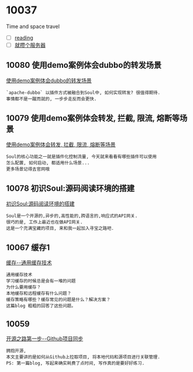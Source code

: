 # 10037
Time and space travel   
- [ ] [reading](https://github.com/shijie666/10037/blob/main/read/MyReading.md)
- [ ] [就攒个服务器](https://github.com/shijie666/10037/blob/main/linux/Server.md)  

## 10080 使用demo案例体会dubbo的转发场景
[使用demo案例体会dubbo的转发场景](https://github.com/shijie666/10037/blob/main/202101/10080.md)
```text
`apache-dubbo` 以插件方式被融合到Soul中, 如何实现转发? 很值得期待.    
事情都不是一蹴而就的, 一步步走反而会更快.
```

## 10079 使用demo案例体会转发, 拦截, 限流, 熔断等场景
[使用demo案例体会转发, 拦截, 限流, 熔断等场景](https://github.com/shijie666/10037/blob/main/202101/10079.md)
```text
Soul的核心功能之一就是插件化控制流量, 今天就来看看有哪些插件可以使用  
怎么配置, 如何启动, 都适用什么场景...  
更多场景记得去官网哦 
```

## 10078 初识Soul:源码阅读环境的搭建
[初识Soul:源码阅读环境的搭建](https://github.com/shijie666/10037/blob/main/202101/10078.md)
```text
Soul是一个开源的,异步的,高性能的,跨语言的,响应式的API网关.    
很巧的是, 工作上最近也在做API网关.  
这是一个充满宝藏的项目, 来和我一起加入寻宝之路吧.
```

## 10067 缓存1
[缓存--通用缓存技术](https://github.com/shijie666/10037/blob/main/202101/10067.md)
```text
通用缓存技术  
学习缓存的时候总是会有一堆的问题  
为什么要用缓存？  
本地缓存和远程缓存有什么问题？  
缓存策略有哪些？缓存常见的问题是什么？解决方案？  
这篇blog 粗粗的回答了这些问题。  
```
  
## 10059 
[开源之路第一步--Github项目同步](https://github.com/shijie666/10037/blob/main/202012/10059.md)
```text
拥抱开源,   
本文主要讲的是如何从Github上拉取项目, 将本地代码和源项目进行关联管理.  
PS: 第一篇blog, 写起来确实耗费了点时间, 写作真的是要好好练习.
```

